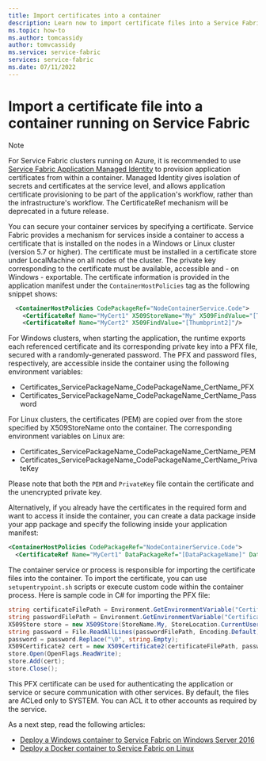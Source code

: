 ```yaml
---
title: Import certificates into a container
description: Learn now to import certificate files into a Service Fabric container service.
ms.topic: how-to
ms.author: tomcassidy
author: tomvcassidy
ms.service: service-fabric
services: service-fabric
ms.date: 07/11/2022
---
```


# Import a certificate file into a container running on Service Fabric

> [!NOTE]
> For Service Fabric clusters running on Azure, it is recommended to use [Service Fabric Application Managed Identity](./concepts-managed-identity.md) to provision application certificates from within a container. Managed Identity gives isolation of secrets and certificates at the service level, and allows application certificate provisioning to be part of the application's workflow, rather than the infrastructure's workflow. The CertificateRef mechanism will be deprecated in a future release.

You can secure your container services by specifying a certificate. Service Fabric provides a mechanism for services inside a container to access a certificate that is installed on the nodes in a Windows or Linux cluster (version 5.7 or higher). The certificate must be installed in a certificate store under LocalMachine on all nodes of the cluster. The private key corresponding to the certificate must be available, accessible and - on Windows - exportable. The certificate information is provided in the application manifest under the `ContainerHostPolicies` tag as the following snippet shows:

```xml
  <ContainerHostPolicies CodePackageRef="NodeContainerService.Code">
    <CertificateRef Name="MyCert1" X509StoreName="My" X509FindValue="[Thumbprint1]"/>
    <CertificateRef Name="MyCert2" X509FindValue="[Thumbprint2]"/>
 ```

For Windows clusters, when starting the application, the runtime exports each referenced certificate and its corresponding private key into a PFX file, secured with a randomly-generated password. The PFX and password files, respectively, are accessible inside the container using the following environment variables: 

* Certificates_ServicePackageName_CodePackageName_CertName_PFX
* Certificates_ServicePackageName_CodePackageName_CertName_Password

For Linux clusters, the certificates (PEM) are copied over from the store specified by X509StoreName onto the container. The corresponding environment variables on Linux are:

* Certificates_ServicePackageName_CodePackageName_CertName_PEM
* Certificates_ServicePackageName_CodePackageName_CertName_PrivateKey

Please note that both the `PEM` and `PrivateKey` file contain the certificate and the unencrypted private key.

Alternatively, if you already have the certificates in the required form and want to access it inside the container, you can create a data package inside your app package and specify the following inside your application manifest:

```xml
<ContainerHostPolicies CodePackageRef="NodeContainerService.Code">
  <CertificateRef Name="MyCert1" DataPackageRef="[DataPackageName]" DataPackageVersion="[Version]" RelativePath="[Relative Path to certificate inside DataPackage]" Password="[password]" IsPasswordEncrypted="[true/false]"/>
 ```

The container service or process is responsible for importing the certificate files into the container. To import the certificate, you can use `setupentrypoint.sh` scripts or execute custom code within the container process. Here is sample code in C# for importing the PFX file:

```csharp
string certificateFilePath = Environment.GetEnvironmentVariable("Certificates_MyServicePackage_NodeContainerService.Code_MyCert1_PFX");
string passwordFilePath = Environment.GetEnvironmentVariable("Certificates_MyServicePackage_NodeContainerService.Code_MyCert1_Password");
X509Store store = new X509Store(StoreName.My, StoreLocation.CurrentUser);
string password = File.ReadAllLines(passwordFilePath, Encoding.Default)[0];
password = password.Replace("\0", string.Empty);
X509Certificate2 cert = new X509Certificate2(certificateFilePath, password, X509KeyStorageFlags.MachineKeySet | X509KeyStorageFlags.PersistKeySet);
store.Open(OpenFlags.ReadWrite);
store.Add(cert);
store.Close();
```
This PFX certificate can be used for authenticating the application or service or secure communication with other services. By default, the files are ACLed only to SYSTEM. You can ACL it to other accounts as required by the service.

As a next step, read the following articles:

* [Deploy a Windows container to Service Fabric on Windows Server 2016](service-fabric-get-started-containers.md)
* [Deploy a Docker container to Service Fabric on Linux](service-fabric-get-started-containers-linux.md)
